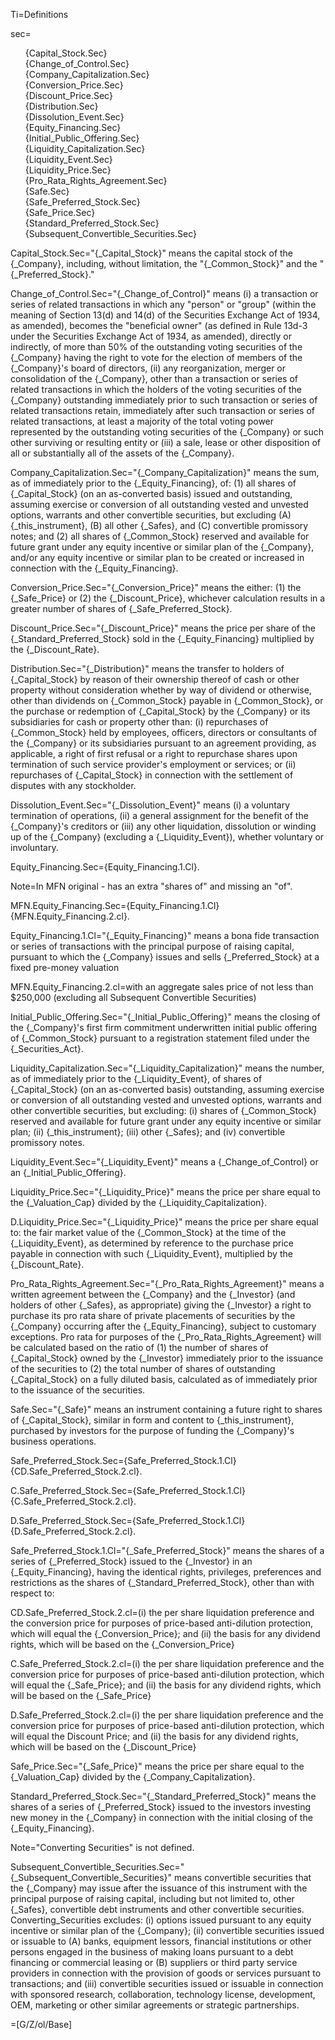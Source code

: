 Ti=Definitions

sec=<ul type="none"><li>{Capital_Stock.Sec}<li>{Change_of_Control.Sec}<li>{Company_Capitalization.Sec}<li>{Conversion_Price.Sec}<li>{Discount_Price.Sec}<li>{Distribution.Sec}<li>{Dissolution_Event.Sec}<li>{Equity_Financing.Sec}<li>{Initial_Public_Offering.Sec}<li>{Liquidity_Capitalization.Sec}<li>{Liquidity_Event.Sec}<li>{Liquidity_Price.Sec}<li>{Pro_Rata_Rights_Agreement.Sec}<li>{Safe.Sec}<li>{Safe_Preferred_Stock.Sec}<li>{Safe_Price.Sec}<li>{Standard_Preferred_Stock.Sec}<li>{Subsequent_Convertible_Securities.Sec}</ul>

Capital_Stock.Sec="{_Capital_Stock}" means the capital stock of the {_Company}, including, without limitation, the "{_Common_Stock}" and the "{_Preferred_Stock}."

Change_of_Control.Sec="{_Change_of_Control}" means (i) a transaction or series of related transactions in which any "person" or "group" (within the meaning of Section 13(d) and 14(d) of the Securities Exchange Act of 1934, as amended), becomes the "beneficial owner" (as defined in Rule 13d-3 under the Securities Exchange Act of 1934, as amended), directly or indirectly, of more than 50% of the outstanding voting securities of the {_Company} having the right to vote for the election of members of the {_Company}'s board of directors, (ii) any reorganization, merger or consolidation of the {_Company}, other than a transaction or series of related transactions in which the holders of the voting securities of the {_Company} outstanding immediately prior to such transaction or series of related transactions retain, immediately after such transaction or series of related transactions, at least a majority of the total voting power represented by the outstanding voting securities of the {_Company} or such other surviving or resulting entity or (iii) a sale, lease or other disposition of all or substantially all of the assets of the {_Company}.

Company_Capitalization.Sec="{_Company_Capitalization}" means the sum, as of immediately prior to the {_Equity_Financing}, of: (1) all shares of {_Capital_Stock} (on an as-converted basis) issued and outstanding, assuming exercise or conversion of all outstanding vested and unvested options, warrants and other convertible securities, but excluding (A) {_this_instrument}, (B) all other {_Safes}, and (C) convertible promissory notes; and (2) all shares of {_Common_Stock} reserved and available for future grant under any equity incentive or similar plan of the {_Company}, and/or any equity incentive or similar plan to be created or increased in connection with the {_Equity_Financing}.

Conversion_Price.Sec="{_Conversion_Price}" means the either: (1) the {_Safe_Price} or (2) the {_Discount_Price}, whichever calculation results in a greater number of shares of {_Safe_Preferred_Stock}.

Discount_Price.Sec="{_Discount_Price}" means the price per share of the {_Standard_Preferred_Stock} sold in the {_Equity_Financing} multiplied by the {_Discount_Rate}. 

Distribution.Sec="{_Distribution}" means the transfer to holders of {_Capital_Stock} by reason of their ownership thereof of cash or other property without consideration whether by way of dividend or otherwise, other than dividends on {_Common_Stock} payable in {_Common_Stock}, or the purchase or redemption of {_Capital_Stock} by the {_Company} or its subsidiaries for cash or property other than: (i) repurchases of {_Common_Stock} held by employees, officers, directors or consultants of the {_Company} or its subsidiaries pursuant to an agreement providing, as applicable, a right of first refusal or a right to repurchase shares upon termination of such service provider's employment or services; or (ii) repurchases of {_Capital_Stock} in connection with the settlement of disputes with any stockholder.

Dissolution_Event.Sec="{_Dissolution_Event}" means (i) a voluntary termination of operations, (ii) a general assignment for the benefit of the {_Company}'s creditors or (iii) any other liquidation, dissolution or winding up of the {_Company} (excluding a {_Liquidity_Event}), whether voluntary or involuntary.

Equity_Financing.Sec={Equity_Financing.1.Cl}.

Note=In MFN original - has an extra "shares of" and missing an "of".

MFN.Equity_Financing.Sec={Equity_Financing.1.Cl} {MFN.Equity_Financing.2.cl}.

Equity_Financing.1.Cl="{_Equity_Financing}" means a bona fide transaction or series of transactions with the principal purpose of raising capital, pursuant to which the {_Company} issues and sells {_Preferred_Stock} at a fixed pre-money valuation

MFN.Equity_Financing.2.cl=with an aggregate sales price of not less than $250,000 (excluding all Subsequent Convertible Securities)

Initial_Public_Offering.Sec="{_Initial_Public_Offering}" means the closing of the {_Company}'s first firm commitment underwritten initial public offering of {_Common_Stock} pursuant to a registration statement filed under the {_Securities_Act}.

Liquidity_Capitalization.Sec="{_Liquidity_Capitalization}" means the number, as of immediately prior to the {_Liquidity_Event}, of shares of {_Capital_Stock} (on an as-converted basis) outstanding, assuming exercise or conversion of all outstanding vested and unvested options, warrants and other convertible securities, but excluding: (i) shares of {_Common_Stock} reserved and available for future grant under any equity incentive or similar plan; (ii) {_this_instrument}; (iii) other {_Safes}; and (iv) convertible promissory notes.

Liquidity_Event.Sec="{_Liquidity_Event}" means a {_Change_of_Control} or an {_Initial_Public_Offering}. 

Liquidity_Price.Sec="{_Liquidity_Price}" means the price per share equal to the {_Valuation_Cap} divided by the {_Liquidity_Capitalization}. 

D.Liquidity_Price.Sec="{_Liquidity_Price}" means the price per share equal to: the fair market value of the {_Common_Stock} at the time of the {_Liquidity_Event}, as determined by reference to the purchase price payable in connection with such {_Liquidity_Event}, multiplied by the {_Discount_Rate}. 

Pro_Rata_Rights_Agreement.Sec="{_Pro_Rata_Rights_Agreement}" means a written agreement between the {_Company} and the {_Investor} (and holders of other {_Safes}, as appropriate) giving the {_Investor} a right to purchase its pro rata share of private placements of securities by the {_Company} occurring after the {_Equity_Financing}, subject to customary exceptions.  Pro rata for purposes of the {_Pro_Rata_Rights_Agreement} will be calculated based on the ratio of (1) the number of shares of {_Capital_Stock} owned by the {_Investor} immediately prior to the issuance of the securities to (2) the total number of shares of outstanding {_Capital_Stock} on a fully diluted basis, calculated as of immediately prior to the issuance of the securities.    

Safe.Sec="{_Safe}" means an instrument containing a future right to shares of {_Capital_Stock}, similar in form and content to {_this_instrument}, purchased by investors for the purpose of funding the {_Company}'s business operations.

Safe_Preferred_Stock.Sec={Safe_Preferred_Stock.1.Cl} {CD.Safe_Preferred_Stock.2.cl}.

C.Safe_Preferred_Stock.Sec={Safe_Preferred_Stock.1.Cl} {C.Safe_Preferred_Stock.2.cl}.

D.Safe_Preferred_Stock.Sec={Safe_Preferred_Stock.1.Cl} {D.Safe_Preferred_Stock.2.cl}.

Safe_Preferred_Stock.1.Cl="{_Safe_Preferred_Stock}" means the shares of a series of {_Preferred_Stock} issued to the {_Investor} in an {_Equity_Financing}, having the identical rights, privileges, preferences and restrictions as the shares of {_Standard_Preferred_Stock}, other than with respect to: 

CD.Safe_Preferred_Stock.2.cl=(i) the per share liquidation preference and the conversion price for purposes of price-based anti-dilution protection, which will equal the {_Conversion_Price}; and (ii) the basis for any dividend rights, which will be based on the {_Conversion_Price}

C.Safe_Preferred_Stock.2.cl=(i) the per share liquidation preference and the conversion price for purposes of price-based anti-dilution protection, which will equal the {_Safe_Price}; and (ii) the basis for any dividend rights, which will be based on the {_Safe_Price}

D.Safe_Preferred_Stock.2.cl=(i) the per share liquidation preference and the conversion price for purposes of price-based anti-dilution protection, which will equal the Discount Price; and (ii) the basis for any dividend rights, which will be based on the {_Discount_Price}

Safe_Price.Sec="{_Safe_Price}" means the price per share equal to the {_Valuation_Cap} divided by the {_Company_Capitalization}.

Standard_Preferred_Stock.Sec="{_Standard_Preferred_Stock}" means the shares of a series of {_Preferred_Stock} issued to the investors investing new money in the {_Company} in connection with the initial closing of the {_Equity_Financing}.

Note="Converting Securities" is not defined.

Subsequent_Convertible_Securities.Sec="{_Subsequent_Convertible_Securities}" means convertible securities that the {_Company} may issue after the issuance of this instrument with the principal purpose of raising capital, including but not limited to, other {_Safes}, convertible debt instruments and other convertible securities. Converting_Securities excludes: (i) options issued pursuant to any equity incentive or similar plan of the {_Company}; (ii) convertible securities issued or issuable to (A) banks, equipment lessors, financial institutions or other persons engaged in the business of making loans pursuant to a debt financing or commercial leasing or (B) suppliers or third party service providers in connection with the provision of goods or services pursuant to transactions; and (iii) convertible securities issued or issuable in connection with sponsored research, collaboration, technology license, development, OEM, marketing or other similar agreements or strategic partnerships.

=[G/Z/ol/Base]